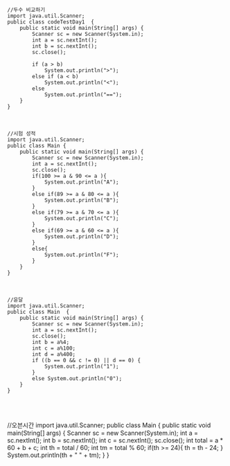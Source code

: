 <pre><code>//두수 비교하기
import java.util.Scanner;
public class codeTestDay1  {
    public static void main(String[] args) {
		Scanner sc = new Scanner(System.in);
		int a = sc.nextInt();
		int b = sc.nextInt();
		sc.close();
		
		if (a > b)
			System.out.println(">");
		else if (a < b)
			System.out.println("<");
		else
			System.out.println("==");
	}
}</code></pre>
<br>
<pre><code>//시험 성적
import java.util.Scanner;
public class Main {
    public static void main(String[] args) {
		Scanner sc = new Scanner(System.in);
		int a = sc.nextInt();
		sc.close();
		if(100 >= a & 90 <= a ){
			System.out.println("A");
		}
		else if(89 >= a & 80 <= a ){
			System.out.println("B");
		}
		else if(79 >= a & 70 <= a ){
			System.out.println("C");
		}
		else if(69 >= a & 60 <= a ){
			System.out.println("D");
		}
		else{
			System.out.println("F");
		}
	}
}</code></pre>
<br>
<pre><code>//윤달
import java.util.Scanner;
public class Main  {
    public static void main(String[] args) {
		Scanner sc = new Scanner(System.in);
		int a = sc.nextInt();
		sc.close();
		int b = a%4;
		int c = a%100;
		int d = a%400;
		if ((b == 0 && c != 0) || d == 0) {
			System.out.println("1");
		}
		else System.out.println("0");
	}
}
</code></pre>
<br>


<br>

//오븐시간
import java.util.Scanner;
public class Main {
	public static void main(String[] args) {
		Scanner sc = new Scanner(System.in);
		int a = sc.nextInt();
		int b = sc.nextInt();
		int c = sc.nextInt();
		sc.close();
		int total = a * 60 + b + c;
		int th = total / 60;
		int tm = total % 60;
		if(th >= 24){
			th = th - 24;
		}
		System.out.println(th + " " + tm);
	}
}
</code></pre>
